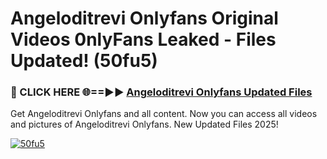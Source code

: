 # Angeloditrevi Onlyfans Original Videos 0nlyFans Leaked - Files Updated! (50fu5)

<h3>🔴 CLICK HERE 🌐==►► <a href="https://tinyurl.com/2m67pmp6" rel="nofollow">Angeloditrevi Onlyfans Updated Files</a></h3>

Get Angeloditrevi Onlyfans and all content. Now you can access all videos and pictures of Angeloditrevi Onlyfans. New Updated Files 2025!

[![50fu5](https://i.imgur.com/H4QAA4z.gif)](https://tinyurl.com/2m67pmp6)